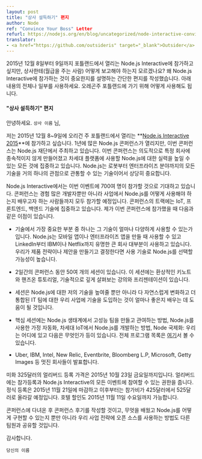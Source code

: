 ```yaml
---
layout: post
title: "상사 설득하기" 편지
author: Node
ref: "Convince Your Boss" Letter
refurl: https://nodejs.org/en/blog/uncategorized/node-interactive-convince-boss/
translator:
- <a href="https://github.com/outsideris" target="_blank">Outsider</a>
---
```


<!--
Want to attend Node.js Interactive happening in Portland from December 8-9, 2015, but don’t know how to bring it up to your boss (the person with the money)? We laid out a simple letter explaining why it is important. Use it in full or use snippets of it, whatever it takes to get you in Portland, OR!
-->
2015년 12월 8일부터 9일까지 포틀랜드에서 열리는 Node.js Interactive에 참가하고 싶지만,
상사한테(월급을 주는 사람) 어떻게 보고해야 하는지 모르겠나요? 왜 Node.js Interactive에
참가하는 것이 중요한지를 설명하는 간단한 편지를 작성했습니다. 아래 내용의 전체나 일부를 사용하세요.
오레곤주 포틀랜드에 가기 위해 어떻게 사용해도 됩니다.

<!--
#### “Convince Your Boss” Letter
-->
#### "상사 설득하기" 편지

<!--
Dear `Boss Name`,
-->
안녕하세요. `상사 이름` 님,

<!--
I’d like to attend **[Node.js Interactive 2015](http://events.linuxfoundation.org/events/node-interactive)** taking place December 8-9, 2015, in Portland, OR. There are a lot of Node.js conferences during the year, but this is the premier conference put on by the Node.js Foundation. Vendor-neutral by design, it is focused on everything from fine-tuning my skills in Node.js to the future of the platform. Node.js is penetrating almost every single aspect of technology from powering robots to enterprise, and is downloaded 2 million times per month. It’s a pretty big deal.
-->
저는 2015년 12월 8~9일에 오리건 주 포틀랜드에서 열리는
**[Node.js Interactive 2015](http://events.linuxfoundation.org/events/node-interactive)**에
참가하고 싶습니다. 1년에 많은 Node.js 콘퍼런스가 열리지만, 이번 콘퍼런스는 Node.js 재단에서 주최하고
있습니다. 이번 콘퍼런스는 의도적으로 특정 회사에 종속적이지 않게 만들어졌고 차세대 플랫폼에 사용할
Node.js에 대한 실력을 높일 수 있는 모든 것에 집중하고 있습니다. Node.js는 로봇부터 엔터프라이즈
분야까지의 모든 기술을 거의 하나의 관점으로 관통할 수 있는 기술이어서 상당히 중요합니다.

<!--
They are anticipating more than 700 individuals will attend the event. The conference welcomes experienced developers as well as those interested in learning how to implement Node.js into their business, and everyone inbetween. The tracks focus on IoT, frontend and backend technologies. Here are just a few advantages of me going to the conference.
-->
Node.js Interactive에서는 이번 이벤트에 700여 명이 참가할 것으로 기대하고 있습니다. 콘퍼런스는
경험 많은 개발자뿐만 아니라 사업에서 Node.js를 어떻게 사용해야 하는지 배우고자 하는 사람들까지 모두
참가할 예정입니다. 콘퍼런스의 트랙에는 IoT, 프론트엔드, 백엔드 기술에 집중하고 있습니다. 제가 이번
콘퍼런스에 참가했을 때 다음과 같은 이점이 있습니다.

<!--
* One of the great features about the technology is how diverse it is. It can be used to build mobile apps or enterprise apps, and almost every single big named company is using it from LinkedIn to IBM to Netflix. If we decide to build out our product strategy or offering, it is likely that Node.js will be the technology that I use across the board.

* There will be more than 50 sessions in the two day conference. These sessions include visionary keynotes, hands-on tutorials, deep-dive technical lectures, and presentations.

* The session will not only craft my skills with Node.js, but also help me learn how best to adopt the technology to our business for smoother transitions and a more united IT team.

* Key session include: how to build and engage high performance teams in the Node.js ecosystem, home automation with Node.js, how to develop Node.js in the next-generation of IoT, Node International: Where We Are and What's Next, and many more. The full list of program can be found [here](http://nodejspdx2015.sched.org/).

* There are some awesome companies presenting including Uber, IBM, Intel, New Relic, Eventbrite, Bloomberg L.P, Microsoft, Getty Images and more.
-->

* 기술에서 가장 중요한 부분 중 하나는 그 기술이 얼마나 다양하게 사용할 수 있는가입니다. Node.js는
모바일 앱이나 엔터프라이즈 앱을 만들 때 사용할 수 있고 LinkedIn부터 IBM이나 Netflix까지 유명한
큰 회사 대부분이 사용하고 있습니다. 우리가 제품 전략이나 제안을 만들기고 결정한다면 사용 기술로
Node.js를 선택할 가능성이 높습니다.

* 2일간의 콘퍼런스 동안 50여 개의 세션이 있습니다. 이 세션에는 환상적인 키노트와 핸즈온 튜토리얼,
기술적으로 깊게 살펴보는 강의와 프리젠테이션이 있습니다.

* 세션은 Node.js에 대한 저의 기술을 높여줄 뿐만 아니라 다 자연스럽게 변화하고 더 통합된 IT 팀에 대한
우리 사업에 기술을 도입하는 것이 얼마나 좋은지 배우는 데 도움이 될 것입니다.

* 핵심 세션에는 Node.js 생태계에서 고성능 팀을 만들고 관여하는 방법, Node.js를 사용한 가정 자동화,
차세대 IoT에서 Node.js를 개발하는 방법, Node 국제화: 우리는 어디에 있고 다음은 무엇인가 등이
있습니다. 전체 프로그램 목록은 [여기](http://nodejspdx2015.sched.org/)서 볼 수 있습니다.

* Uber, IBM, Intel, New Relic, Eventbrite, Bloomberg L.P, Microsoft,
Getty Images 등 멋진 회사들이 발표합니다.

<!--
Early bird registration price of US$325 ends Friday, October 23, 2015. It includes registration and full access to all of the events happening at the Node.js Interactive. Standard registration closes November 21, 2015, after which the conference price will increase from $425 to $525. Discounted hotel rates are also available until Wednesday, November 11, 2015.
-->
미화 325달러의 얼리버드 등록 가격은 2015년 10월 23일 금요일까지입니다. 얼리버드에는 참가등록과 Node.js Interactive의 모든 이벤트에 참여할 수 있는 권한을 줍니다. 정식 등록은 2015년 11월 21일에 마감하고 이후부터는 참가비가 425달러에서 525달러로 올라갈 예정입니다. 호텔 할인도 2015년 11월 11일 수요일까지 가능합니다.

<!--
I would be happy to write a post-conference report and share with other members of the team on what I’ve learned and how we can implement Node.js as well as open source governing practices into our business strategy.

Thanks,

`Your Name`
-->
콘퍼런스에 다녀온 후 콘퍼런스 후기를 작성할 것이고, 무엇을 배웠고 Node.js를 어떻게 구현할 수 있는지
뿐만 아니라 우리 사업 전략에 오픈 소스를 사용하는 방법도 다른 팀원과 공유할 것입니다.

감사합니다.

`당신의 이름`
